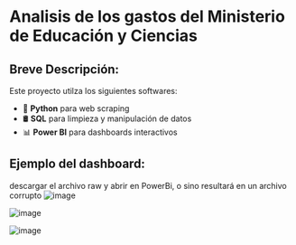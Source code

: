 # Analisis de los gastos del Ministerio de Educación y Ciencias
## Breve Descripción:
Este proyecto utilza los siguientes softwares:
- 🐍 **Python** para web scraping
- 🛢️ **SQL** para limpieza y manipulación de datos
- 📊 **Power BI** para dashboards interactivos

## Ejemplo del dashboard: 
descargar el archivo raw y abrir en PowerBi, o sino resultará en un archivo corrupto
![image](https://github.com/user-attachments/assets/1755a92f-df4e-48aa-ba22-42cc160b3b06)

![image](https://github.com/user-attachments/assets/04271308-1f6b-4613-9b9c-c3f3cfaca9a4)

![image](https://github.com/user-attachments/assets/73ce7a38-cbab-4e3b-aac8-c4018972bd34)


